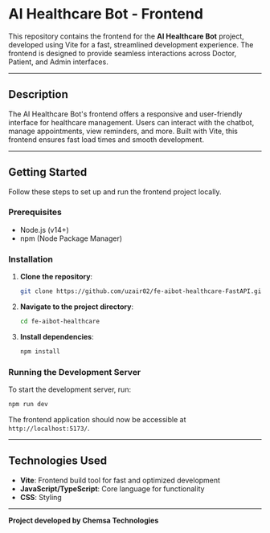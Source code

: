 # AI Healthcare Bot - Frontend

This repository contains the frontend for the **AI Healthcare Bot** project, developed using Vite for a fast, streamlined development experience. The frontend is designed to provide seamless interactions across Doctor, Patient, and Admin interfaces.

---

## Description

The AI Healthcare Bot's frontend offers a responsive and user-friendly interface for healthcare management. Users can interact with the chatbot, manage appointments, view reminders, and more. Built with Vite, this frontend ensures fast load times and smooth development.

---

## Getting Started

Follow these steps to set up and run the frontend project locally.

### Prerequisites

- Node.js (v14+)
- npm (Node Package Manager)

### Installation

1. **Clone the repository**:
   ```bash
   git clone https://github.com/uzair02/fe-aibot-healthcare-FastAPI.git
   ```
2. **Navigate to the project directory**:
   ```bash
   cd fe-aibot-healthcare
   ```
3. **Install dependencies**:
   ```bash
   npm install
   ```

### Running the Development Server

To start the development server, run:

```bash
npm run dev
```

The frontend application should now be accessible at `http://localhost:5173/`.

---

## Technologies Used

- **Vite**: Frontend build tool for fast and optimized development
- **JavaScript/TypeScript**: Core language for functionality
- **CSS**: Styling

---

**Project developed by Chemsa Technologies**
